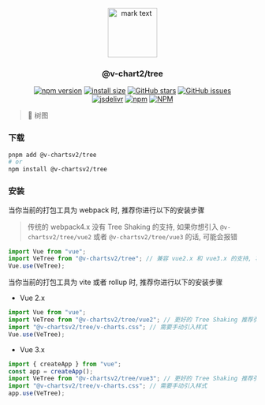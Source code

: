 <p align="center">
<img src="https://raw.githubusercontent.com/denaro-org/v-charts2/main/docs/.vuepress/public/favicon.ico" alt="mark text" width="100" height="100">
</p>

<h3 align="center">@v-chart2/tree</h3>

<p align="center">
  <a href="https://www.npmjs.com/package/@v-chartsv2/tree" target="_blank"><img alt="npm version" src="https://img.shields.io/npm/v/@v-chartsv2/tree"></a>
  <a href="https://packagephobia.com/result?p=@v-chartsv2/tree" target="_blank"><img alt="install size" src="https://packagephobia.now.sh/badge?p=@v-chartsv2/tree"></a>
  <a href="https://github.com/denaro-org/v-charts2/stargazers" target="_blank"><img alt="GitHub stars" src="https://img.shields.io/github/stars/denaro-org/v-charts2"></a>
  <a href="https://github.com/denaro-org/v-charts2/issues" target="_blank"><img alt="GitHub issues" src="https://img.shields.io/github/issues/denaro-org/v-charts2"></a>
  <br />
<a href="https://www.jsdelivr.com/package/npm/@v-chartsv2/tree" target="_blank"><img alt="jsdelivr" src="https://data.jsdelivr.com/v1/package/npm/@v-chartsv2/tree/badge"></a>
  <a href="https://www.npmjs.com/package/@v-chartsv2/tree" target="_blank"><img alt="npm" src="https://img.shields.io/node/v/@v-chartsv2/tree"></a>
  <a href="https://github.com/denaro-org/v-charts2/blob/main/LICENSE" target="_blank"><img alt="NPM" src="https://img.shields.io/npm/l/@v-chartsv2/tree"></a>
</p>

> :tada: 树图

### 下载

```bash
pnpm add @v-chartsv2/tree
# or
npm install @v-chartsv2/tree
```

### 安装

当你当前的打包工具为 webpack 时, 推荐你进行以下的安装步骤

> 传统的 webpack4.x 没有 Tree Shaking 的支持, 如果你想引入 `@v-chartsv2/tree/vue2` 或者 `@v-chartsv2/tree/vue3` 的话, 可能会报错

```javascript
import Vue from "vue";
import VeTree from "@v-chartsv2/tree"; // 兼容 vue2.x 和 vue3.x 的支持, 将会自动加载支持 vue2.x 的支持包或者支持 vue3.x 的支持包
Vue.use(VeTree);
```

当你当前的打包工具为 vite 或者 rollup 时, 推荐你进行以下的安装步骤

- Vue 2.x

```javascript
import Vue from "vue";
import VeTree from "@v-chartsv2/tree/vue2"; // 更好的 Tree Shaking 推荐引入 vue2.x 的专属支持包
import "@v-chartsv2/tree/v-charts.css"; // 需要手动引入样式
Vue.use(VeTree);
```

- Vue 3.x

```javascript
import { createApp } from "vue";
const app = createApp();
import VeTree from "@v-chartsv2/tree/vue3"; // 更好的 Tree Shaking 推荐引入 vue3.x 的专属支持包
import "@v-chartsv2/tree/v-charts.css"; // 需要手动引入样式
app.use(VeTree);
```

